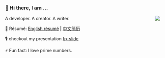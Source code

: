 ### 👋 Hi there, I am ...

<img align="right" src="https://github-readme-stats.vercel.app/api/top-langs/?username=xhdnoah&layout=compact" />

A developer. A creator. A writer.

:page_facing_up: Résumé: [English résumé](https://github.com/xhdnoah/resume/blob/master/resume.pdf) | [中文简历](https://github.com/xhdnoah/resume/blob/master/resume-zh.pdf)

:studio_microphone: checkout my presentation [fp-slide](https://fp-slide.vercel.app/1)

:zap: Fun fact: I love prime numbers.

